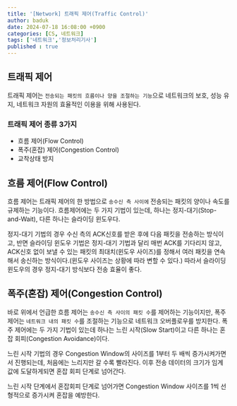 ```yaml
---
title: '[Network] 트래픽 제어(Traffic Control)'
author: baduk
date: 2024-07-18 16:08:00 +0900
categories: [CS, 네트워크]
tags: ['네트워크','정보처리기사']
published : true
---
```

## 트래픽 제어
트래픽 제어는 `전송되는 패킷의 흐름이나 양을 조절하는 기능`으로 네트워크의 보호, 성능 유지, 네트워크 자원의 효율적인 이용을 위해 사용된다.

### 트래픽 제어 종류 3가지
- 흐름 제어(Flow Control)
- 폭주(혼잡) 제어(Congestion Control)
- 교착상태 방지

## 흐름 제어(Flow Control)
흐름 제어는 트래픽 제어의 한 방법으로 `송수신 측 사이에` 전송되는 패킷의 양이나 속도를 규제하는 기능이다. 흐름제어에는 두 가지 기법이 있는데, 하나는 정지-대기(Stop-and-Wait), 다른 하나는 슬라이딩 윈도우다.

정지-대기 기법의 경우 수신 측의 ACK신호를 받은 후에 다음 패킷을 전송하는 방식이고, 반면 슬라이딩 윈도우 기법은 정지-대기 기법과 달리 매번 ACK를 기다리지 않고, ACK신호 없이 보낼 수 있는 패킷의 최대치(윈도우 사이즈)를 정해서 여러 패킷을 연속해서 송신하는 방식이다.(윈도우 사이즈는 상황에 따라 변할 수 있다.) 따라서 슬라이딩 윈도우의 경우 정지-대기 방식보다 전송 효율이 좋다.


## 폭주(혼잡) 제어(Congestion Control)
바로 위에서 언급한 흐름 제어는 `송수신 측 사이의 패킷 수`를 제어하는 기능이지만, 폭주 제어는 `네트워크 내의 패킷 수`를 조절하는 기능으로 네트워크 오버플로우를 방지한다. 폭주 제어에는 두 가지 기법이 있는데 하나는 느린 시작(Slow Start)이고 다른 하나는 혼잡 회피(Congestion Avoidance)이다.

느린 시작 기법의 경우 Congestion Window의 사이즈를 1부터 두 배씩 증가시켜가면서 진행되는데, 처음에는 느리지만 갈 수록 빨라진다. 이후 전송 데이터의 크기가 임계 값에 도달하게되면 혼잡 회피 단계로 넘어간다.

느린 시작 단계에서 혼잡회피 단계로 넘어가면 Congestion Window 사이즈를 1씩 선형적으로 증가시켜 혼잡을 예방한다.